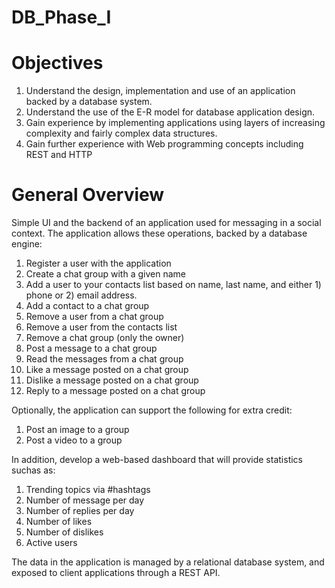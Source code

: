 # DB_Phase_I

# Objectives
1. Understand the design, implementation and use of an application backed by a database system.
2. Understand the use of the E-R model for database application design.
3. Gain experience by implementing applications using layers of increasing complexity and fairly complex data structures.
4. Gain further experience with Web programming concepts including REST and HTTP

# General Overview
Simple UI and the backend of an application used for messaging in a social context. The application allows these operations, backed by a database engine:
   1. Register a user with the application
   2. Create a chat group with a given name
   3. Add a user to your contacts list based on name, last name, and either 1) phone or 2) email address.
   4. Add a contact to a chat group
   5. Remove a user from a chat group
   6. Remove a user from the contacts list
   7. Remove a chat group (only the owner)
   8. Post a message to a chat group
   9. Read the messages from a chat group
   10. Like a message posted on a chat group
   11. Dislike a message posted on a chat group
   12. Reply to a message posted on a chat group

Optionally, the application can support the following for extra credit:
   1. Post an image to a group
   2. Post a video to a group
   
In addition, develop a web-based dashboard that will provide statistics suchas as:
   1. Trending topics via #hashtags
   2. Number of message per day
   3. Number of replies per day
   4. Number of likes
   5. Number of dislikes
   6. Active users
   
The data in the application is managed by a relational database system, and exposed to client
applications through a REST API. 
